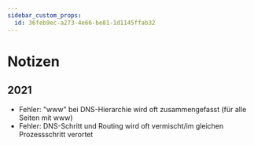 ```yaml
---
sidebar_custom_props:
  id: 36feb9ec-a273-4e66-be81-1d1145ffab32
---
```

# Notizen

## 2021

- Fehler: "www" bei DNS-Hierarchie wird oft zusammengefasst (für alle Seiten mit www)
- Fehler: DNS-Schritt und Routing wird oft vermischt/im gleichen Prozessschritt verortet 
